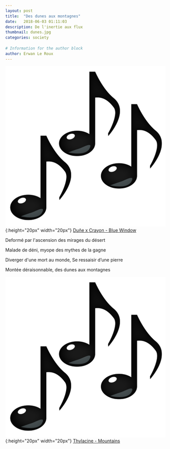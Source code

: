 ```yaml
---
layout: post
title:  "Des dunes aux montagnes"
date:   2018-06-03 01:11:03
description: De l'inertie aux flux
thumbnail: dunes.jpg
categories: society

# Information for the author block
author: Erwan Le Roux
---
```


 
![](/assets/img/notes.png){:height="20px" width="20px"} [Duñe x Crayon - Blue Window][link1] 

Deformé par l'ascension des mirages du désert

Malade de déni, myope des mythes de la gagne 

Diverger d'une mort au monde, Se ressaisir d’une pierre 

Montée déraisonnable, des dunes aux montagnes

![](/assets/img/notes.png){:height="20px" width="20px"} [Thylacine - Mountains][link2] 



[link1]: https://www.youtube.com/watch?v=gBpvzqf7Z_c
[link2]: https://www.youtube.com/watch?v=ns0LIuBPX9Q
